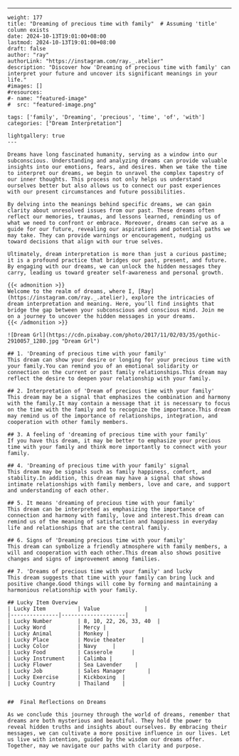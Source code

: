 ---
    weight: 177
    title: "Dreaming of precious time with family"  # Assuming 'title' column exists
    date: 2024-10-13T19:01:00+08:00
    lastmod: 2024-10-13T19:01:00+08:00
    draft: false
    author: "ray"
    authorLink: "https://instagram.com/ray._.atelier"
    description: "Discover how 'Dreaming of precious time with family' can interpret your future and uncover its significant meanings in your life."
    #images: []
    #resources:
    #- name: "featured-image"
    #  src: "featured-image.png"
    
    tags: ['family', 'Dreaming', 'precious', 'time', 'of', 'with']
    categories: ["Dream Interpretation"]
    
    lightgallery: true
    ---
    
    Dreams have long fascinated humanity, serving as a window into our subconscious. Understanding and analyzing dreams can provide valuable insights into our emotions, fears, and desires. When we take the time to interpret our dreams, we begin to unravel the complex tapestry of our inner thoughts. This process not only helps us understand ourselves better but also allows us to connect our past experiences with our present circumstances and future possibilities.
    
    By delving into the meanings behind specific dreams, we can gain clarity about unresolved issues from our past. These dreams often reflect our memories, traumas, and lessons learned, reminding us of what we need to confront or embrace. Moreover, dreams can serve as a guide for our future, revealing our aspirations and potential paths we may take. They can provide warnings or encouragement, nudging us toward decisions that align with our true selves.
    
    Ultimately, dream interpretation is more than just a curious pastime; it is a profound practice that bridges our past, present, and future. By engaging with our dreams, we can unlock the hidden messages they carry, leading us toward greater self-awareness and personal growth.
    
    {{< admonition >}}
    Welcome to the realm of dreams, where I, [Ray](https://instagram.com/ray._.atelier), explore the intricacies of dream interpretation and meaning. Here, you’ll find insights that bridge the gap between your subconscious and conscious mind. Join me on a journey to uncover the hidden messages in your dreams.
    {{< /admonition >}}
    
    ![Dream Grl](https://cdn.pixabay.com/photo/2017/11/02/03/35/gothic-2910057_1280.jpg "Dream Grl")
    
    ## 1. 'Dreaming of precious time with your family'
    This dream can show your desire or longing for your precious time with your family.You can remind you of an emotional solidarity or connection on the current or past family relationships.This dream may reflect the desire to deepen your relationship with your family.
    
    ## 2. Interpretation of 'Dream of precious time with your family'
    This dream may be a signal that emphasizes the combination and harmony with the family.It may contain a message that it is necessary to focus on the time with the family and to recognize the importance.This dream may remind us of the importance of relationships, integration, and cooperation with other family members.
    
    ## 3. A feeling of 'dreaming of precious time with your family'
    If you have this dream, it may be better to emphasize your precious time with your family and think more importantly to connect with your family.
    
    ## 4. 'Dreaming of precious time with your family' signal
    This dream may be signals such as family happiness, comfort, and stability.In addition, this dream may have a signal that shows intimate relationships with family members, love and care, and support and understanding of each other.
    
    ## 5. It means 'dreaming of precious time with your family'
    This dream can be interpreted as emphasizing the importance of connection and harmony with family, love and interest.This dream can remind us of the meaning of satisfaction and happiness in everyday life and relationships that are the central family.
    
    ## 6. Signs of 'Dreaming precious time with your family'
    This dream can symbolize a friendly atmosphere with family members, a will and cooperation with each other.This dream also shows positive changes and signs of improvement among families.
    
    ## 7. 'Dreams of precious time with your family' and lucky
    This dream suggests that time with your family can bring luck and positive change.Good things will come by forming and maintaining a harmonious relationship with your family.
    
    ## Lucky Item Overview
    | Lucky Item          | Value              |
    |---------------|--------------------|
    | Lucky Number        | 8, 10, 22, 26, 33, 40  |
    | Lucky Word          | Mercy |
    | Lucky Animal        | Monkey |
    | Lucky Place         | Movie theater     |
    | Lucky Color         | Navy     |
    | Lucky Food          | Casserole      |
    | Lucky Instrument    | Calimba |
    | Lucky Flower        | Sea Lavender    |
    | Lucky Job           | Sales Manager       |
    | Lucky Exercise      | Kickboxing  |
    | Lucky Country       | Thailand    |
    
    
    ##  Final Reflections on Dreams
    
    As we conclude this journey through the world of dreams, remember that dreams are both mysterious and beautiful. They hold the power to reveal hidden truths and insights about ourselves. By embracing their messages, we can cultivate a more positive influence in our lives. Let us live with intention, guided by the wisdom our dreams offer. Together, may we navigate our paths with clarity and purpose.
    